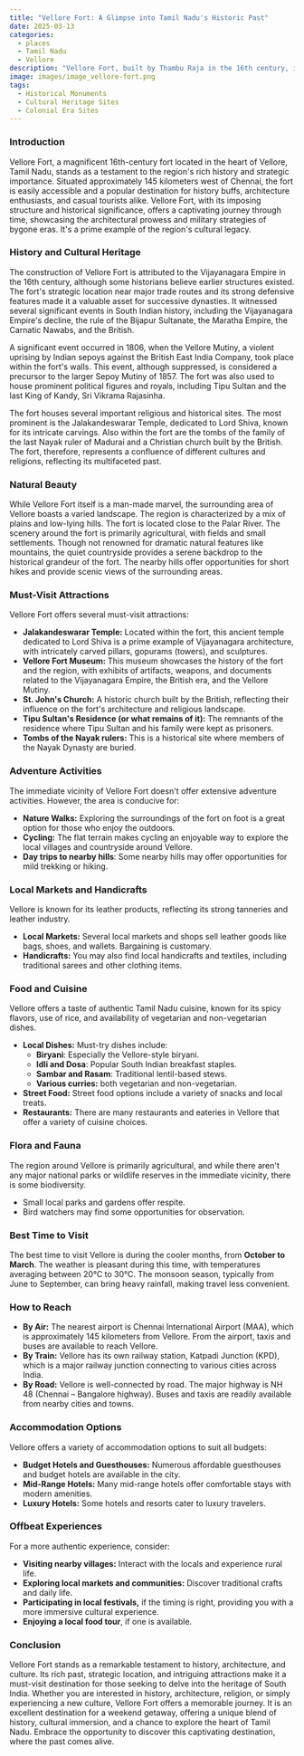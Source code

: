 ```yaml
---
title: "Vellore Fort: A Glimpse into Tamil Nadu's Historic Past"
date: 2025-03-13
categories:
  - places
  - Tamil Nadu
  - Vellore
description: "Vellore Fort, built by Thambu Raja in the 16th century, is a historical gem in Vellore. It features palaces, temples, and walls, surrounded by hills and rivers, offering picturesque views."
image: images/image_vellore-fort.png
tags: 
  - Historical Monuments
  - Cultural Heritage Sites
  - Colonial Era Sites
---
```



### **Introduction**

Vellore Fort, a magnificent 16th-century fort located in the heart of Vellore, Tamil Nadu, stands as a testament to the region's rich history and strategic importance. Situated approximately 145 kilometers west of Chennai, the fort is easily accessible and a popular destination for history buffs, architecture enthusiasts, and casual tourists alike. Vellore Fort, with its imposing structure and historical significance, offers a captivating journey through time, showcasing the architectural prowess and military strategies of bygone eras. It's a prime example of the region's cultural legacy.



### **History and Cultural Heritage**

The construction of Vellore Fort is attributed to the Vijayanagara Empire in the 16th century, although some historians believe earlier structures existed. The fort's strategic location near major trade routes and its strong defensive features made it a valuable asset for successive dynasties. It witnessed several significant events in South Indian history, including the Vijayanagara Empire's decline, the rule of the Bijapur Sultanate, the Maratha Empire, the Carnatic Nawabs, and the British.

A significant event occurred in 1806, when the Vellore Mutiny, a violent uprising by Indian sepoys against the British East India Company, took place within the fort's walls. This event, although suppressed, is considered a precursor to the larger Sepoy Mutiny of 1857. The fort was also used to house prominent political figures and royals, including Tipu Sultan and the last King of Kandy, Sri Vikrama Rajasinha.

The fort houses several important religious and historical sites. The most prominent is the Jalakandeswarar Temple, dedicated to Lord Shiva, known for its intricate carvings. Also within the fort are the tombs of the family of the last Nayak ruler of Madurai and a Christian church built by the British. The fort, therefore, represents a confluence of different cultures and religions, reflecting its multifaceted past.



### **Natural Beauty**

While Vellore Fort itself is a man-made marvel, the surrounding area of Vellore boasts a varied landscape. The region is characterized by a mix of plains and low-lying hills. The fort is located close to the Palar River.  The scenery around the fort is primarily agricultural, with fields and small settlements. Though not renowned for dramatic natural features like mountains, the quiet countryside provides a serene backdrop to the historical grandeur of the fort. The nearby hills offer opportunities for short hikes and provide scenic views of the surrounding areas.



### **Must-Visit Attractions**

Vellore Fort offers several must-visit attractions:

*   **Jalakandeswarar Temple:** Located within the fort, this ancient temple dedicated to Lord Shiva is a prime example of Vijayanagara architecture, with intricately carved pillars, gopurams (towers), and sculptures.
*   **Vellore Fort Museum:** This museum showcases the history of the fort and the region, with exhibits of artifacts, weapons, and documents related to the Vijayanagara Empire, the British era, and the Vellore Mutiny.
*   **St. John's Church:** A historic church built by the British, reflecting their influence on the fort's architecture and religious landscape.
*   **Tipu Sultan's Residence (or what remains of it):** The remnants of the residence where Tipu Sultan and his family were kept as prisoners.
*   **Tombs of the Nayak rulers:** This is a historical site where members of the Nayak Dynasty are buried.



### **Adventure Activities**

The immediate vicinity of Vellore Fort doesn't offer extensive adventure activities. However, the area is conducive for:

*   **Nature Walks:** Exploring the surroundings of the fort on foot is a great option for those who enjoy the outdoors.
*   **Cycling:** The flat terrain makes cycling an enjoyable way to explore the local villages and countryside around Vellore.
*   **Day trips to nearby hills**: Some nearby hills may offer opportunities for mild trekking or hiking.

### **Local Markets and Handicrafts**

Vellore is known for its leather products, reflecting its strong tanneries and leather industry.

*   **Local Markets:** Several local markets and shops sell leather goods like bags, shoes, and wallets. Bargaining is customary.
*   **Handicrafts:** You may also find local handicrafts and textiles, including traditional sarees and other clothing items.



### **Food and Cuisine**

Vellore offers a taste of authentic Tamil Nadu cuisine, known for its spicy flavors, use of rice, and availability of vegetarian and non-vegetarian dishes.

*   **Local Dishes:** Must-try dishes include:
    *   **Biryani**: Especially the Vellore-style biryani.
    *   **Idli and Dosa**: Popular South Indian breakfast staples.
    *   **Sambar and Rasam**: Traditional lentil-based stews.
    *   **Various curries:** both vegetarian and non-vegetarian.
*   **Street Food:** Street food options include a variety of snacks and local treats.
*   **Restaurants:** There are many restaurants and eateries in Vellore that offer a variety of cuisine choices.



### **Flora and Fauna**

The region around Vellore is primarily agricultural, and while there aren't any major national parks or wildlife reserves in the immediate vicinity, there is some biodiversity.
*  Small local parks and gardens offer respite.
*  Bird watchers may find some opportunities for observation.

### **Best Time to Visit**

The best time to visit Vellore is during the cooler months, from **October to March**. The weather is pleasant during this time, with temperatures averaging between 20°C to 30°C. The monsoon season, typically from June to September, can bring heavy rainfall, making travel less convenient.

### **How to Reach**

*   **By Air:** The nearest airport is Chennai International Airport (MAA), which is approximately 145 kilometers from Vellore. From the airport, taxis and buses are available to reach Vellore.
*   **By Train:** Vellore has its own railway station, Katpadi Junction (KPD), which is a major railway junction connecting to various cities across India.
*   **By Road:** Vellore is well-connected by road. The major highway is NH 48 (Chennai – Bangalore highway). Buses and taxis are readily available from nearby cities and towns.

### **Accommodation Options**

Vellore offers a variety of accommodation options to suit all budgets:

*   **Budget Hotels and Guesthouses:** Numerous affordable guesthouses and budget hotels are available in the city.
*   **Mid-Range Hotels:** Many mid-range hotels offer comfortable stays with modern amenities.
*   **Luxury Hotels:** Some hotels and resorts cater to luxury travelers.



### **Offbeat Experiences**

For a more authentic experience, consider:

*   **Visiting nearby villages:** Interact with the locals and experience rural life.
*   **Exploring local markets and communities:** Discover traditional crafts and daily life.
*   **Participating in local festivals,** if the timing is right, providing you with a more immersive cultural experience.
*   **Enjoying a local food tour**, if one is available.

### **Conclusion**

Vellore Fort stands as a remarkable testament to history, architecture, and culture. Its rich past, strategic location, and intriguing attractions make it a must-visit destination for those seeking to delve into the heritage of South India. Whether you are interested in history, architecture, religion, or simply experiencing a new culture, Vellore Fort offers a memorable journey. It is an excellent destination for a weekend getaway, offering a unique blend of history, cultural immersion, and a chance to explore the heart of Tamil Nadu. Embrace the opportunity to discover this captivating destination, where the past comes alive.


